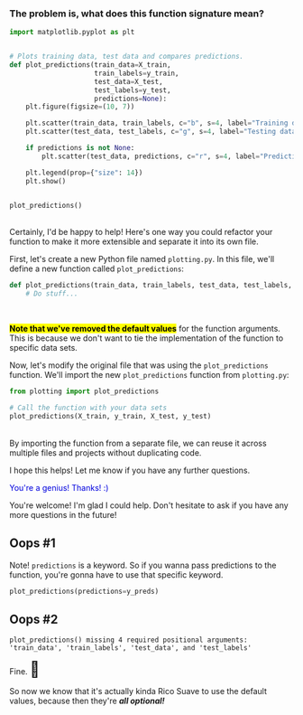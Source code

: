 ### The problem is, what does this function signature mean?

```python
import matplotlib.pyplot as plt


# Plots training data, test data and compares predictions.
def plot_predictions(train_data=X_train,
                     train_labels=y_train,
                     test_data=X_test,
                     test_labels=y_test,
                     predictions=None):
    plt.figure(figsize=(10, 7))

    plt.scatter(train_data, train_labels, c="b", s=4, label="Training data")
    plt.scatter(test_data, test_labels, c="g", s=4, label="Testing data")

    if predictions is not None:
        plt.scatter(test_data, predictions, c="r", s=4, label="Predictions")

    plt.legend(prop={"size": 14})
    plt.show()


plot_predictions()

```

<br>
Certainly, I'd be happy to help! Here's one way you could refactor your function to make it more extensible and separate it into its own file.

First, let's create a new Python file named `plotting.py`. In this file, we'll define a new function called `plot_predictions`:

```python
def plot_predictions(train_data, train_labels, test_data, test_labels, predictions=None):
    # Do stuff...
```

<br>

<mark>**Note that we've removed the default values**</mark> for the function arguments. This is because we don't want to tie the implementation of the function to specific data sets.

Now, let's modify the original file that was using the `plot_predictions` function. We'll import the new `plot_predictions` function from `plotting.py`:

```python
from plotting import plot_predictions

# Call the function with your data sets
plot_predictions(X_train, y_train, X_test, y_test)
```

<br>
By importing the function from a separate file, we can reuse it across multiple files and projects without duplicating code.

I hope this helps! Let me know if you have any further questions.

<span style="color:#0000dd;">You're a genius!  Thanks! :)</span>

You're welcome! I'm glad I could help. Don't hesitate to ask if you have any more questions in the future!

## Oops #1

Note!  `predictions` is a keyword.  So if you wanna pass predictions to the function, you're gonna have to use that specific keyword.

```python
plot_predictions(predictions=y_preds)
```

## Oops #2

`plot_predictions() missing 4 required positional arguments: 'train_data', 'train_labels', 'test_data', and 'test_labels'`

Fine. <span style="font-size:27px;">🐶</span>

So now we know that it's actually kinda Rico Suave to use the default values, because then they're ***all optional!***

